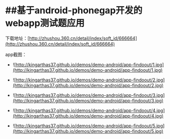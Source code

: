 ##基于android-phonegap开发的webapp测试题应用
================================

下载地址：[http://zhushou.360.cn/detail/index/soft_id/666664](http://zhushou.360.cn/detail/index/soft_id/666664)

app截图：
* ![http://kingarthas37.github.io/demos/demo-android/app-findoout/1.jpg](http://kingarthas37.github.io/demos/demo-android/app-findoout/1.jpg)

* ![http://kingarthas37.github.io/demos/demo-android/app-findoout/2.jpg](http://kingarthas37.github.io/demos/demo-android/app-findoout/2.jpg)

* ![http://kingarthas37.github.io/demos/demo-android/app-findoout/3.jpg](http://kingarthas37.github.io/demos/demo-android/app-findoout/3.jpg)

* ![http://kingarthas37.github.io/demos/demo-android/app-findoout/4.jpg](http://kingarthas37.github.io/demos/demo-android/app-findoout/4.jpg)

* ![http://kingarthas37.github.io/demos/demo-android/app-findoout/5.jpg](http://kingarthas37.github.io/demos/demo-android/app-findoout/5.jpg)
